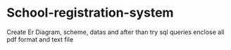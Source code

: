 # School-registration-system
Create Er Diagram, scheme, datas and after than try sql queries
enclose all pdf format and text file
